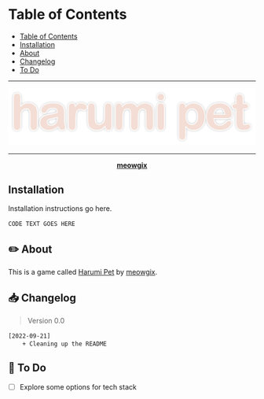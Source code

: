 <p align="center>
  <img src="https://" width="100%" height="300">
</p>

# Table of Contents

- [Table of Contents](#table-of-contents)
- [Installation](#installation)
- [About](#about)
- [Changelog](#changelog)
- [To Do](#todo)

********************

![harumi-pet-logo](/images/harumi-pet.svg)

********************

<p align="center"><b><a href="https://meowgix.com/">meowgix</a></b></p>

## Installation

Installation instructions go here.

```
CODE TEXT GOES HERE
```

## ✏️ About

This is a game called [Harumi Pet](https://) by [meowgix](https://github.com/meowgix).

## 📥 Changelog

> Version 0.0

```
[2022-09-21] 
    + Cleaning up the README
```

## 📌 To Do

- [ ] Explore some options for tech stack


